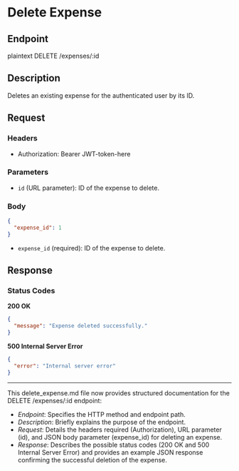 # Delete Expense

## Endpoint
plaintext
DELETE /expenses/:id


## Description
Deletes an existing expense for the authenticated user by its ID.

## Request
### Headers
- Authorization: Bearer JWT-token-here

### Parameters
- `id` (URL parameter): ID of the expense to delete.

### Body
```json
{
  "expense_id": 1
}
```

- `expense_id` (required): ID of the expense to delete.

## Response
### Status Codes
**200 OK**
```json
{
  "message": "Expense deleted successfully."
}
```

**500 Internal Server Error**
```json
{
  "error": "Internal server error"
}
```

---

This delete_expense.md file now provides structured documentation for the DELETE /expenses/:id endpoint:

- *Endpoint*: Specifies the HTTP method and endpoint path.
- *Description*: Briefly explains the purpose of the endpoint.
- *Request*: Details the headers required (Authorization), URL parameter (id), and JSON body parameter (expense_id) for deleting an expense.
- *Response*: Describes the possible status codes (200 OK and 500 Internal Server Error) and provides an example JSON response confirming the successful deletion of the expense.

